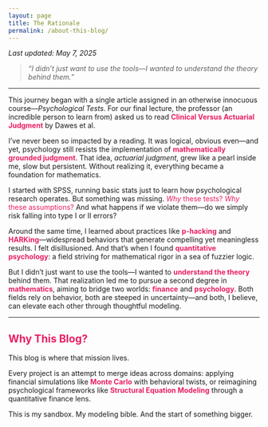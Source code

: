 ```yaml
---
layout: page
title: The Rationale
permalink: /about-this-blog/
---
```


*Last updated: May 7, 2025*

> *“I didn’t just want to use the tools—I wanted to understand the theory behind them.”*

---

This journey began with a single article assigned in an otherwise innocuous course—<em>Psychological Tests</em>. For our final lecture, the professor (an incredible person to learn from) asked us to read <strong style="color:#e91e63;">Clinical Versus Actuarial Judgment</strong> by Dawes et al.

I’ve never been so impacted by a reading. It was logical, obvious even—and yet, psychology still resists the implementation of <strong style="color:#e91e63;">mathematically grounded judgment</strong>. That idea, <em>actuarial judgment</em>, grew like a pearl inside me, slow but persistent. Without realizing it, everything became a foundation for mathematics.

I started with SPSS, running basic stats just to learn how psychological research operates. But something was missing. <span style="color:#e91e63;"><em>Why</em> these tests? <em>Why</em> these assumptions?</span> And what happens if we violate them—do we simply risk falling into type I or II errors?

Around the same time, I learned about practices like <strong style="color:#e91e63;">p-hacking</strong> and <strong style="color:#e91e63;">HARKing</strong>—widespread behaviors that generate compelling yet meaningless results. I felt disillusioned. And that’s when I found <strong style="color:#e91e63;">quantitative psychology</strong>: a field striving for mathematical rigor in a sea of fuzzier logic.

But I didn’t just want to use the tools—I wanted to <strong style="color:#e91e63;">understand the theory</strong> behind them. That realization led me to pursue a second degree in <strong style="color:#e91e63;">mathematics</strong>, aiming to bridge two worlds: <strong style="color:#e91e63;">finance</strong> and <strong style="color:#e91e63;">psychology</strong>. Both fields rely on behavior, both are steeped in uncertainty—and both, I believe, can elevate each other through thoughtful modeling.

---

## <span style="color:#e91e63;">Why This Blog?</span>

This blog is where that mission lives.

Every project is an attempt to merge ideas across domains: applying financial simulations like <strong style="color:#e91e63;">Monte Carlo</strong> with behavioral twists, or reimagining psychological frameworks like <strong style="color:#e91e63;">Structural Equation Modeling</strong> through a quantitative finance lens.

This is my sandbox. My modeling bible. And the start of something bigger.
